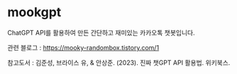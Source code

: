 # mookgpt
ChatGPT API를 활용하여 만든 간단하고 재미있는 카카오톡 챗봇입니다.

관련 블로그 : https://mooky-randombox.tistory.com/1

참고도서 : 김준성, 브라이스 유, & 안상준. (2023). 진짜 챗GPT API 활용법. 위키북스.